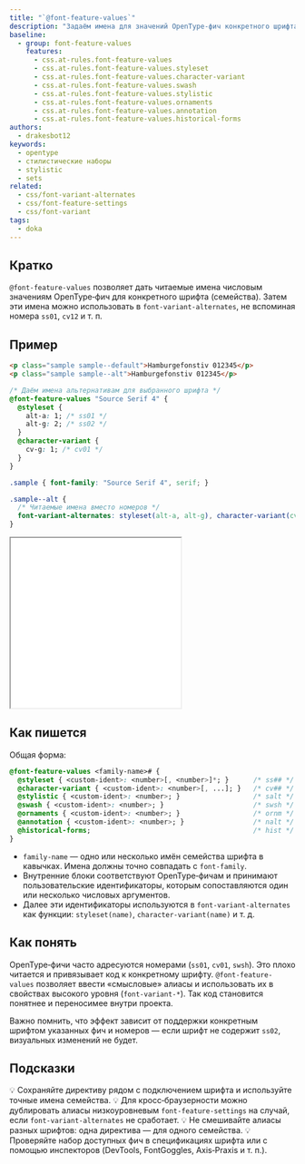 ```yaml
---
title: "`@font-feature-values`"
description: "Задаём имена для значений OpenType‑фич конкретного шрифта и используем их через font-variant-alternates."
baseline:
  - group: font-feature-values
    features:
      - css.at-rules.font-feature-values
      - css.at-rules.font-feature-values.styleset
      - css.at-rules.font-feature-values.character-variant
      - css.at-rules.font-feature-values.swash
      - css.at-rules.font-feature-values.stylistic
      - css.at-rules.font-feature-values.ornaments
      - css.at-rules.font-feature-values.annotation
      - css.at-rules.font-feature-values.historical-forms
authors:
  - drakesbot12
keywords:
  - opentype
  - стилистические наборы
  - stylistic
  - sets
related:
  - css/font-variant-alternates
  - css/font-feature-settings
  - css/font-variant
tags:
  - doka
---
```


## Кратко

`@font-feature-values` позволяет дать читаемые имена числовым значениям OpenType‑фич для конкретного шрифта (семейства). Затем эти имена можно использовать в `font-variant-alternates`, не вспоминая номера `ss01`, `cv12` и т. п.

## Пример

```html
<p class="sample sample--default">Hamburgefonstiv 012345</p>
<p class="sample sample--alt">Hamburgefonstiv 012345</p>
```

```css
/* Даём имена альтернативам для выбранного шрифта */
@font-feature-values "Source Serif 4" {
  @styleset {
    alt-a: 1; /* ss01 */
    alt-g: 2; /* ss02 */
  }
  @character-variant {
    cv-g: 1; /* cv01 */
  }
}

.sample { font-family: "Source Serif 4", serif; }

.sample--alt {
  /* Читаемые имена вместо номеров */
  font-variant-alternates: styleset(alt-a, alt-g), character-variant(cv-g);
}
```

<iframe title="Именованные значения OpenType‑фич для конкретного шрифта" src="demos/basic/" height="300"></iframe>

## Как пишется

Общая форма:

```css
@font-feature-values <family-name># {
  @styleset { <custom-ident>: <number>[, <number>]*; }      /* ss## */
  @character-variant { <custom-ident>: <number>[, ...]; }   /* cv## */
  @stylistic { <custom-ident>: <number>; }                  /* salt */
  @swash { <custom-ident>: <number>; }                      /* swsh */
  @ornaments { <custom-ident>: <number>; }                  /* ornm */
  @annotation { <custom-ident>: <number>; }                 /* nalt */
  @historical-forms;                                        /* hist */
}
```

- `family-name` — одно или несколько имён семейства шрифта в кавычках. Имена должны точно совпадать с `font-family`.
- Внутренние блоки соответствуют OpenType‑фичам и принимают пользовательские идентификаторы, которым сопоставляются один или несколько числовых аргументов.
- Далее эти идентификаторы используются в `font-variant-alternates` как функции: `styleset(name)`, `character-variant(name)` и т. д.

## Как понять

OpenType‑фичи часто адресуются номерами (`ss01`, `cv01`, `swsh`). Это плохо читается и привязывает код к конкретному шрифту. `@font-feature-values` позволяет ввести «смысловые» алиасы и использовать их в свойствах высокого уровня (`font-variant-*`). Так код становится понятнее и переносимее внутри проекта.

Важно помнить, что эффект зависит от поддержки конкретным шрифтом указанных фич и номеров — если шрифт не содержит `ss02`, визуальных изменений не будет.

## Подсказки

💡 Сохраняйте директиву рядом с подключением шрифта и используйте точные имена семейства.
💡 Для кросс‑браузерности можно дублировать алиасы низкоуровневым `font-feature-settings` на случай, если `font-variant-alternates` не сработает.
💡 Не смешивайте алиасы разных шрифтов: одна директива — для одного семейства.
💡 Проверяйте набор доступных фич в спецификациях шрифта или с помощью инспекторов (DevTools, FontGoggles, Axis‑Praxis и т. п.).
